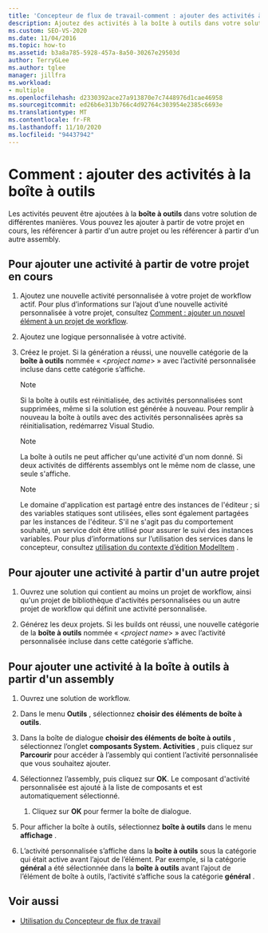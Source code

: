 ```yaml
---
title: 'Concepteur de flux de travail-comment : ajouter des activités à la boîte à outils'
description: Ajoutez des activités à la boîte à outils dans votre solution en les ajoutant à partir de votre projet actuel ou en les référençant à partir d’un autre projet.
ms.custom: SEO-VS-2020
ms.date: 11/04/2016
ms.topic: how-to
ms.assetid: b3a8a785-5928-457a-8a50-30267e29503d
author: TerryGLee
ms.author: tglee
manager: jillfra
ms.workload:
- multiple
ms.openlocfilehash: d2330392ace27a913870e7c7448976d1cae46958
ms.sourcegitcommit: ed26b6e313b766c4d92764c303954e2385c6693e
ms.translationtype: MT
ms.contentlocale: fr-FR
ms.lasthandoff: 11/10/2020
ms.locfileid: "94437942"
---
```

# <a name="how-to-add-activities-to-the-toolbox"></a>Comment : ajouter des activités à la boîte à outils

Les activités peuvent être ajoutées à la **boîte à outils** dans votre solution de différentes manières. Vous pouvez les ajouter à partir de votre projet en cours, les référencer à partir d'un autre projet ou les référencer à partir d'un autre assembly.

## <a name="to-add-an-activity-from-within-your-current-project"></a>Pour ajouter une activité à partir de votre projet en cours

1. Ajoutez une nouvelle activité personnalisée à votre projet de workflow actif. Pour plus d’informations sur l’ajout d’une nouvelle activité personnalisée à votre projet, consultez [Comment : ajouter un nouvel élément à un projet de workflow](../workflow-designer/how-to-add-a-new-item-to-a-workflow-project.md).

2. Ajoutez une logique personnalisée à votre activité.

3. Créez le projet. Si la génération a réussi, une nouvelle catégorie de la **boîte à outils** nommée « \<*project name*> » avec l’activité personnalisée incluse dans cette catégorie s’affiche.

    > [!NOTE]
    > Si la boîte à outils est réinitialisée, des activités personnalisées sont supprimées, même si la solution est générée à nouveau. Pour remplir à nouveau la boîte à outils avec des activités personnalisées après sa réinitialisation, redémarrez Visual Studio.

    > [!NOTE]
    > La boîte à outils ne peut afficher qu'une activité d'un nom donné. Si deux activités de différents assemblys ont le même nom de classe, une seule s'affiche.

    > [!NOTE]
    > Le domaine d'application est partagé entre des instances de l'éditeur ; si des variables statiques sont utilisées, elles sont également partagées par les instances de l'éditeur. S'il ne s'agit pas du comportement souhaité, un service doit être utilisé pour assurer le suivi des instances variables. Pour plus d’informations sur l’utilisation des services dans le concepteur, consultez [utilisation du contexte d’édition ModelItem](/dotnet/framework/windows-workflow-foundation/using-the-modelitem-editing-context) .

## <a name="to-add-an-activity-from-within-a-different-project"></a>Pour ajouter une activité à partir d'un autre projet

1. Ouvrez une solution qui contient au moins un projet de workflow, ainsi qu'un projet de bibliothèque d'activités personnalisées ou un autre projet de workflow qui définit une activité personnalisée.

2. Générez les deux projets. Si les builds ont réussi, une nouvelle catégorie de la **boîte à outils** nommée « \<*project name*> » avec l’activité personnalisée incluse dans cette catégorie s’affiche.

## <a name="to-add-an-activity-to-the-toolbox-from-an-assembly"></a>Pour ajouter une activité à la boîte à outils à partir d'un assembly

1. Ouvrez une solution de workflow.

2. Dans le menu **Outils** , sélectionnez **choisir des éléments de boîte à outils**.

3. Dans la boîte de dialogue **choisir des éléments de boîte à outils** , sélectionnez l’onglet **composants System. Activities** , puis cliquez sur **Parcourir** pour accéder à l’assembly qui contient l’activité personnalisée que vous souhaitez ajouter.

4. Sélectionnez l’assembly, puis cliquez sur **OK**. Le composant d'activité personnalisée est ajouté à la liste de composants et est automatiquement sélectionné.

    1. Cliquez sur **OK** pour fermer la boîte de dialogue.

5. Pour afficher la boîte à outils, sélectionnez **boîte à outils** dans le menu **affichage** .

6. L’activité personnalisée s’affiche dans la **boîte à outils** sous la catégorie qui était active avant l’ajout de l’élément. Par exemple, si la catégorie **général** a été sélectionnée dans la **boîte à outils** avant l’ajout de l’élément de boîte à outils, l’activité s’affiche sous la catégorie **général** .

## <a name="see-also"></a>Voir aussi

- [Utilisation du Concepteur de flux de travail](developing-applications-with-the-workflow-designer.md)
